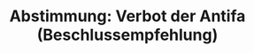 ---
abstimmung:
  abstimmung: 1
  bundestagssitzung: 167
  datum: 19. Juni 2020
  legislaturperiode: 19
categories:
- Todo
data:
- title: Abstimmungsergebnis 20200619_1-data.pdf
  url: /res/2021-btw/abstimmungsergebnisse/20200619_1-data.pdf
- title: Abstimmungsergebnis 20200619_1_xls-data.xlsx
  url: /res/2021-btw/abstimmungsergebnisse/20200619_1_xls-data.xlsx
- title: Abstimmungsergebnis 20200619_1_xls-data.csv
  url: /res/2021-btw/abstimmungsergebnisse/csv/20200619_1_xls-data.csv
documents:
- local: /res/2021-btw/drucksachen/13521.pdf
  title: Drucksache 19/13521
  url: https://dip21.bundestag.de/dip21/btd/19/135/1913521.pdf
- local: /res/2021-btw/drucksachen/17197.pdf
  title: Drucksache 19/17197
  url: https://dip21.bundestag.de/dip21/btd/19/171/1917197.pdf
ergebnis:
  AfD:
    enthaltung: 0
    gesamt: 89
    ja: 0
    nein: 84
    nichtabgegeben: 5
    ungueltig: 0
  Bündnis 90/Die Grünen:
    enthaltung: 0
    gesamt: 67
    ja: 62
    nein: 0
    nichtabgegeben: 5
    ungueltig: 0
  Die Linke:
    enthaltung: 0
    gesamt: 69
    ja: 59
    nein: 0
    nichtabgegeben: 10
    ungueltig: 0
  FDP:
    enthaltung: 0
    gesamt: 80
    ja: 72
    nein: 0
    nichtabgegeben: 8
    ungueltig: 0
  cdu/csu:
    enthaltung: 0
    gesamt: 246
    ja: 224
    nein: 0
    nichtabgegeben: 22
    ungueltig: 0
  file: 20200619_1_xls-data.xlsx
  fraktionslos:
    enthaltung: 0
    gesamt: 6
    ja: 1
    nein: 1
    nichtabgegeben: 4
    ungueltig: 0
  spd:
    enthaltung: 0
    gesamt: 152
    ja: 136
    nein: 0
    nichtabgegeben: 16
    ungueltig: 0
layout: abstimmung
links:
- title: Link zu bundestag.de
  url: https://www.bundestag.de/parlament/plenum/abstimmung/abstimmung?id=678
preview: 'Deutscher Bundestag


  167. Sitzung des Deutschen Bundestages

  am Freitag, 19. Juni 2020


  Endgültiges Ergebnis der Namentlichen Abstimmung Nr. 1


  Beschlussempfehlung des Ausschusses für Inneres und Heimat (4. Ausschuss)

  zu dem Antrag der Abgeordneten Martin Hess, Dr. Bernd Baumann, Dr. Gottfried Curio,

  weiterer Abgeordneter und der Fraktion der AfD

  Antiextremistischer Grundkonsens in Politik und Gesellschaft - Rechtsstaat und

  Demokratie schützen - Antifa ächten

  dr.s 19/13521 und 19/17197'
tags:
- Todo
title: 'Abstimmung: Verbot der Antifa (Beschlussempfehlung)'
---